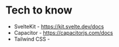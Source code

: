 # Tech to know

- SvelteKit - https://kit.svelte.dev/docs
- Capacitor - https://capacitorjs.com/docs
- Tailwind CSS - 
